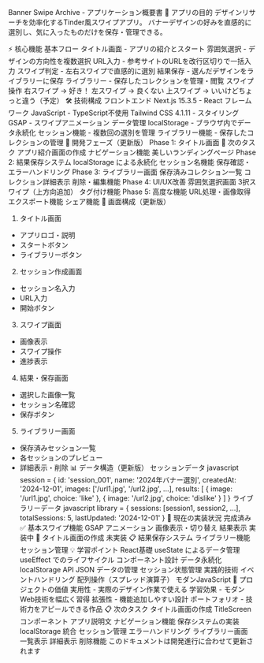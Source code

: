 Banner Swipe Archive - アプリケーション概要書
🎯 アプリの目的
デザインリサーチを効率化するTinder風スワイプアプリ。
バナーデザインの好みを直感的に選別し、気に入ったものだけを保存・管理できる。

⚡ 核心機能
基本フロー
タイトル画面 - アプリの紹介とスタート
雰囲気選択 - デザインの方向性を複数選択
URL入力 - 参考サイトのURLを改行区切りで一括入力
スワイプ判定 - 左右スワイプで直感的に選別
結果保存 - 選んだデザインをライブラリーに保存
ライブラリー - 保存したコレクションを管理・閲覧
スワイプ操作
右スワイプ → 好き！
左スワイプ → 良くない
上スワイプ → いいけどちょっと違う（予定）
🛠️ 技術構成
フロントエンド
Next.js 15.3.5 - React フレームワーク
JavaScript - TypeScript不使用
Tailwind CSS 4.1.11 - スタイリング
GSAP - スワイプアニメーション
データ管理
localStorage - ブラウザ内でデータ永続化
セッション機能 - 複数回の選別を管理
ライブラリー機能 - 保存したコレクションの管理
📱 開発フェーズ（更新版）
Phase 1: タイトル画面 🔄 次のタスク
アプリ紹介画面の作成
ナビゲーション機能
美しいランディングページ
Phase 2: 結果保存システム
localStorage による永続化
セッション名機能
保存確認・エラーハンドリング
Phase 3: ライブラリー画面
保存済みコレクション一覧
コレクション詳細表示
削除・編集機能
Phase 4: UI/UX改善
雰囲気選択画面
3択スワイプ（上方向追加）
タグ付け機能
Phase 5: 高度な機能
URL処理・画像取得
エクスポート機能
シェア機能
🎪 画面構成（更新版）
1. タイトル画面
- アプリロゴ・説明
- スタートボタン
- ライブラリーボタン
2. セッション作成画面
- セッション名入力
- URL入力
- 開始ボタン
3. スワイプ画面
- 画像表示
- スワイプ操作
- 進捗表示
4. 結果・保存画面
- 選択した画像一覧
- セッション名確認
- 保存ボタン
5. ライブラリー画面
- 保存済みセッション一覧
- 各セッションのプレビュー
- 詳細表示・削除
📊 データ構造（更新版）
セッションデータ
javascript
session = {
  id: 'session_001',
  name: '2024年バナー選別',
  createdAt: '2024-12-01',
  images: ['/url1.jpg', '/url2.jpg', ...],
  results: [
    { image: '/url1.jpg', choice: 'like' },
    { image: '/url2.jpg', choice: 'dislike' }
  ]
}
ライブラリーデータ
javascript
library = {
  sessions: [session1, session2, ...],
  totalSessions: 5,
  lastUpdated: '2024-12-01'
}
🚀 現在の実装状況
完成済み ✅
基本スワイプ機能
GSAP アニメーション
画像表示・切り替え
結果表示
実装中 🔄
タイトル画面の作成
未実装 📋
結果保存システム
ライブラリー機能
セッション管理
💡 学習ポイント
React基礎
useState によるデータ管理
useEffect でのライフサイクル
コンポーネント設計
データ永続化
localStorage API
JSON データの管理
セッション状態管理
実践的技術
イベントハンドリング
配列操作（スプレッド演算子）
モダンJavaScript
🌟 プロジェクトの価値
実用性 - 実際のデザイン作業で使える
学習効果 - モダンWeb技術を幅広く習得
拡張性 - 機能追加しやすい設計
ポートフォリオ - 技術力をアピールできる作品
📋 次のタスク
タイトル画面の作成
TitleScreen コンポーネント
アプリ説明文
ナビゲーション機能
保存システムの実装
localStorage 統合
セッション管理
エラーハンドリング
ライブラリー画面
一覧表示
詳細表示
削除機能
このドキュメントは開発進行に合わせて更新されます